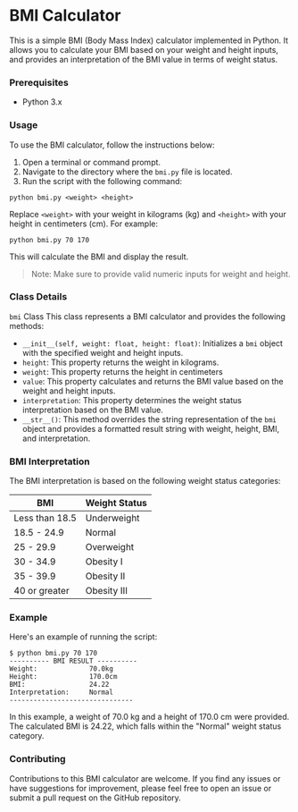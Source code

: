 # BMI Calculator
This is a simple BMI (Body Mass Index) calculator implemented in Python. It allows you to calculate your BMI based on your weight and height inputs, and provides an interpretation of the BMI value in terms of weight status.

### Prerequisites
- Python 3.x

### Usage
To use the BMI calculator, follow the instructions below:

1. Open a terminal or command prompt.
2. Navigate to the directory where the `bmi.py` file is located.
3. Run the script with the following command:

```shell
python bmi.py <weight> <height>
```
Replace `<weight>` with your weight in kilograms (kg) and `<height>` with your height in centimeters (cm). For example:

```shell
python bmi.py 70 170
```
This will calculate the BMI and display the result.
> Note: Make sure to provide valid numeric inputs for weight and height.

### Class Details
`bmi` Class
This class represents a BMI calculator and provides the following methods:

- `__init__(self, weight: float, height: float)`: Initializes a `bmi` object with the specified weight and height inputs.
- `height`: This property returns the weight in kilograms.
- `weight`: This property returns the height in centimeters
- `value`: This property calculates and returns the BMI value based on the weight and height inputs.
- `interpretation`: This property determines the weight status interpretation based on the BMI value.
- `__str__()`: This method overrides the string representation of the `bmi` object and provides a formatted result string with weight, height, BMI, and interpretation.

### BMI Interpretation
The BMI interpretation is based on the following weight status categories:

BMI	| Weight Status
--- | ---
Less than 18.5 | Underweight
18.5 - 24.9 | Normal
25 - 29.9 | Overweight
30 - 34.9 | Obesity I
35 - 39.9 | Obesity II
40 or greater | Obesity III

### Example
Here's an example of running the script:

```shell
$ python bmi.py 70 170
---------- BMI RESULT ----------
Weight:             70.0kg
Height:             170.0cm
BMI:                24.22
Interpretation:     Normal
-------------------------------
```
In this example, a weight of 70.0 kg and a height of 170.0 cm were provided. The calculated BMI is 24.22, which falls within the "Normal" weight status category.

### Contributing
Contributions to this BMI calculator are welcome. If you find any issues or have suggestions for improvement, please feel free to open an issue or submit a pull request on the GitHub repository.
